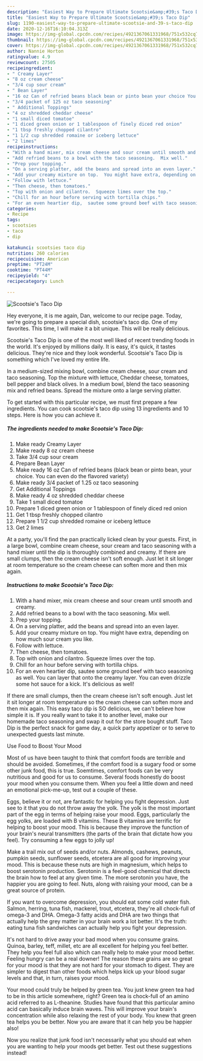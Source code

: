 ```yaml
---
description: "Easiest Way to Prepare Ultimate Scootsie&amp;#39;s Taco Dip"
title: "Easiest Way to Prepare Ultimate Scootsie&amp;#39;s Taco Dip"
slug: 1190-easiest-way-to-prepare-ultimate-scootsie-and-39-s-taco-dip
date: 2020-12-16T16:10:04.313Z
image: https://img-global.cpcdn.com/recipes/4921367061331968/751x532cq70/scootsies-taco-dip-recipe-main-photo.jpg
thumbnail: https://img-global.cpcdn.com/recipes/4921367061331968/751x532cq70/scootsies-taco-dip-recipe-main-photo.jpg
cover: https://img-global.cpcdn.com/recipes/4921367061331968/751x532cq70/scootsies-taco-dip-recipe-main-photo.jpg
author: Nannie Horton
ratingvalue: 4.9
reviewcount: 27505
recipeingredient:
- " Creamy Layer"
- "8 oz cream cheese"
- "3/4 cup sour cream"
- " Bean Layer"
- "16 oz Can of refried beans black bean or pinto bean your choice You can even do the flavored variety"
- "3/4 packet of 125 oz taco seasoning"
- " Additional Toppings"
- "4 oz shredded cheddar cheese"
- "1 small diced tomatoe"
- "1 diced green onion or 1 tablespoon of finely diced red onion"
- "1 tbsp freshly chopped cilantro"
- "1 1/2 cup shredded romaine or iceberg lettuce"
- "2 limes"
recipeinstructions:
- "With a hand mixer, mix cream cheese and sour cream until smooth and creamy."
- "Add refried beans to a bowl with the taco seasoning.  Mix well."
- "Prep your topping."
- "On a serving platter, add the beans and spread into an even layer."
- "Add your creamy mixture on top.  You might have extra, depending on how much sour cream you like."
- "Follow with lettuce."
- "Then cheese, then tomatoes."
- "Top with onion and cilantro.  Squeeze limes over the top."
- "Chill for an hour before serving with tortilla chips."
- "For an even heartier dip,  sautee some ground beef with taco seasoning as well.  You can layer that onto the creamy layer.  You can even drizzle some hot sauce for a kick. It&#39;s delicious as well!"
categories:
- Recipe
tags:
- scootsies
- taco
- dip

katakunci: scootsies taco dip 
nutrition: 260 calories
recipecuisine: American
preptime: "PT24M"
cooktime: "PT44M"
recipeyield: "4"
recipecategory: Lunch

---
```



![Scootsie&#39;s Taco Dip](https://img-global.cpcdn.com/recipes/4921367061331968/751x532cq70/scootsies-taco-dip-recipe-main-photo.jpg)

Hey everyone, it is me again, Dan, welcome to our recipe page. Today, we're going to prepare a special dish, scootsie&#39;s taco dip. One of my favorites. This time, I will make it a bit unique. This will be really delicious.

Scootsie&#39;s Taco Dip is one of the most well liked of recent trending foods in the world. It's enjoyed by millions daily. It is easy, it's quick, it tastes delicious. They're nice and they look wonderful. Scootsie&#39;s Taco Dip is something which I've loved my entire life.

In a medium-sized mixing bowl, combine cream cheese, sour cream and taco seasoning. Top the mixture with lettuce, Cheddar cheese, tomatoes, bell pepper and black olives. In a medium bowl, blend the taco seasoning mix and refried beans. Spread the mixture onto a large serving platter.


To get started with this particular recipe, we must first prepare a few ingredients. You can cook scootsie&#39;s taco dip using 13 ingredients and 10 steps. Here is how you can achieve it.

<!--inarticleads1-->

##### The ingredients needed to make Scootsie&#39;s Taco Dip:

1. Make ready  Creamy Layer
1. Make ready 8 oz cream cheese
1. Take 3/4 cup sour cream
1. Prepare  Bean Layer
1. Make ready 16 oz Can of refried beans (black bean or pinto bean, your choice. You can even do the flavored variety)
1. Make ready 3/4 packet of 1.25 oz taco seasoning
1. Get  Additional Toppings
1. Make ready 4 oz shredded cheddar cheese
1. Take 1 small diced tomatoe
1. Prepare 1 diced green onion or 1 tablespoon of finely diced red onion
1. Get 1 tbsp freshly chopped cilantro
1. Prepare 1 1/2 cup shredded romaine or iceberg lettuce
1. Get 2 limes


At a party, you&#39;ll find the pan practically licked clean by your guests. First, in a large bowl, combine cream cheese, sour cream and taco seasoning with a hand mixer until the dip is thoroughly combined and creamy. If there are small clumps, then the cream cheese isn&#39;t soft enough. Just let it sit longer at room temperature so the cream cheese can soften more and then mix again. 

<!--inarticleads2-->

##### Instructions to make Scootsie&#39;s Taco Dip:

1. With a hand mixer, mix cream cheese and sour cream until smooth and creamy.
1. Add refried beans to a bowl with the taco seasoning.  Mix well.
1. Prep your topping.
1. On a serving platter, add the beans and spread into an even layer.
1. Add your creamy mixture on top.  You might have extra, depending on how much sour cream you like.
1. Follow with lettuce.
1. Then cheese, then tomatoes.
1. Top with onion and cilantro.  Squeeze limes over the top.
1. Chill for an hour before serving with tortilla chips.
1. For an even heartier dip,  sautee some ground beef with taco seasoning as well.  You can layer that onto the creamy layer.  You can even drizzle some hot sauce for a kick. It&#39;s delicious as well!


If there are small clumps, then the cream cheese isn&#39;t soft enough. Just let it sit longer at room temperature so the cream cheese can soften more and then mix again. This easy taco dip is SO delicious, we can&#39;t believe how simple it is. If you really want to take it to another level, make our homemade taco seasoning and swap it out for the store bought stuff. Taco Dip is the perfect snack for game day, a quick party appetizer or to serve to unexpected guests last minute. 

Use Food to Boost Your Mood


Most of us have been taught to think that comfort foods are terrible and should be avoided. Sometimes, if the comfort food is a sugary food or some other junk food, this is true. Soemtimes, comfort foods can be very nutritious and good for us to consume. Several foods honestly do boost your mood when you consume them. When you feel a little down and need an emotional pick-me-up, test out a couple of these.

Eggs, believe it or not, are fantastic for helping you fight depression. Just see to it that you do not throw away the yolk. The yolk is the most important part of the egg in terms of helping raise your mood. Eggs, particularly the egg yolks, are loaded with B vitamins. These B vitamins are terrific for helping to boost your mood. This is because they improve the function of your brain's neural transmitters (the parts of the brain that dictate how you feel). Try consuming a few eggs to jolly up!

Make a trail mix out of seeds and/or nuts. Almonds, cashews, peanuts, pumpkin seeds, sunflower seeds, etcetera are all good for improving your mood. This is because these nuts are high in magnesium, which helps to boost serotonin production. Serotonin is a feel-good chemical that directs the brain how to feel at any given time. The more serotonin you have, the happier you are going to feel. Nuts, along with raising your mood, can be a great source of protein.

If you want to overcome depression, you should eat some cold water fish. Salmon, herring, tuna fish, mackerel, trout, etcetera, they're all chock-full of omega-3 and DHA. Omega-3 fatty acids and DHA are two things that actually help the grey matter in your brain work a lot better. It's the truth: eating tuna fish sandwiches can actually help you fight your depression. 

It's not hard to drive away your bad mood when you consume grains. Quinoa, barley, teff, millet, etc are all excellent for helping you feel better. They help you feel full also which can really help to make your mood better. Feeling hungry can be a real downer! The reason these grains are so great for your mood is that they are not hard for your stomach to digest. They are simpler to digest than other foods which helps kick up your blood sugar levels and that, in turn, raises your mood.

Your mood could truly be helped by green tea. You just knew green tea had to be in this article somewhere, right? Green tea is chock-full of an amino acid referred to as L-theanine. Studies have found that this particular amino acid can basically induce brain waves. This will improve your brain's concentration while also relaxing the rest of your body. You knew that green tea helps you be better. Now you are aware that it can help you be happier also!

Now you realize that junk food isn't necessarily what you should eat when you are wanting to help your moods get better. Test out  these suggestions  instead!

